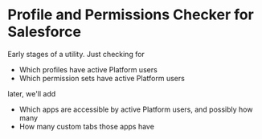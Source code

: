 # Profile and Permissions Checker for Salesforce

Early stages of a utility. Just checking for
* Which profiles have active Platform users
* Which permission sets have active Platform users

later, we'll add
* Which apps are accessible by active Platform users, and possibly how many
* How many custom tabs those apps have